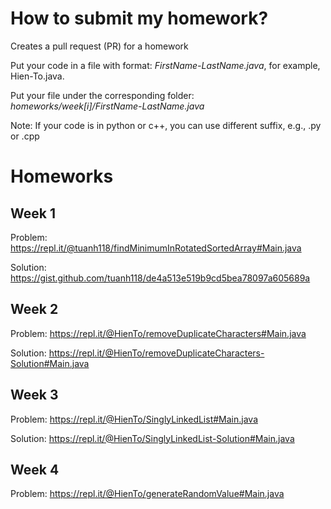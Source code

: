 # How to submit my homework?

Creates a pull request (PR) for a homework

Put your code in a file with format: *FirstName-LastName.java*, for example, Hien-To.java.

Put your file under the corresponding folder: *homeworks/week[i]/FirstName-LastName.java*

Note: If your code is in python or c++, you can use different suffix, e.g., .py or .cpp

# Homeworks

## Week 1
Problem: https://repl.it/@tuanh118/findMinimumInRotatedSortedArray#Main.java

Solution: https://gist.github.com/tuanh118/de4a513e519b9cd5bea78097a605689a

## Week 2
Problem: https://repl.it/@HienTo/removeDuplicateCharacters#Main.java

Solution: https://repl.it/@HienTo/removeDuplicateCharacters-Solution#Main.java

## Week 3
Problem: https://repl.it/@HienTo/SinglyLinkedList#Main.java

Solution: https://repl.it/@HienTo/SinglyLinkedList-Solution#Main.java

## Week 4
Problem: https://repl.it/@HienTo/generateRandomValue#Main.java

